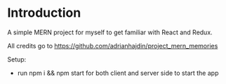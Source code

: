 # Introduction
A simple MERN project for myself to get familiar with React and Redux. 

All credits go to https://github.com/adrianhajdin/project_mern_memories

Setup:

- run npm i && npm start for both client and server side to start the app
